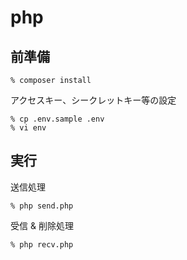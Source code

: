# php

## 前準備

```
% composer install
```

アクセスキー、シークレットキー等の設定

```
% cp .env.sample .env
% vi env
```

## 実行

送信処理

```
% php send.php
```

受信 & 削除処理

```
% php recv.php
```
